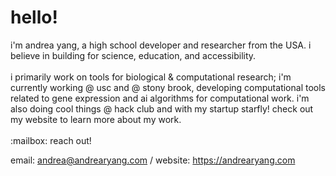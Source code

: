 <h1>
  hello!
  <div align="center">
</div>
</h1>
i'm andrea yang, a high school developer and researcher from the USA. i believe in building for science, education, and accessibility.
<br></br>
i primarily work on tools for biological & computational research; i'm currently working @ usc and @ stony brook, developing computational tools related to gene expression and ai algorithms for computational work. i'm also doing cool things @ hack club and with my startup starfly! check out my website to learn more about my work.
<br></br>
:mailbox: reach out!
  
  email: andrea@andrearyang.com / website: https://andrearyang.com
